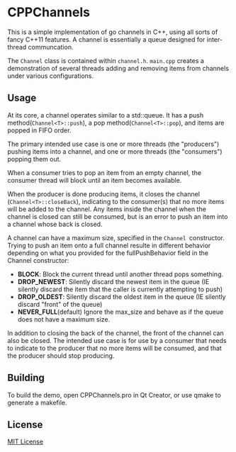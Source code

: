 CPPChannels
===========
This is a simple implementation of go channels in C++, using all sorts of fancy C++11 features. A channel is essentially a queue designed for inter-thread communcation.

The `Channel` class is contained within `channel.h`. `main.cpp` creates a demonstration of several threads adding and removing items from channels under various configurations.

Usage
----------
At its core, a channel operates similar to a std::queue. It has a push method(`Channel<T>::push`), a pop method(`Channel<T>::pop`), and items are popped in FIFO order.

The primary intended use case is one or more threads (the "producers") pushing items into a channel, and one or more threads (the "consumers") popping them out.

When a consumer tries to pop an item from an empty channel, the consumer thread will block until an item becomes available.

When the producer is done producing items, it closes the channel (`Channel<T>::closeBack`), indicating to the consumer(s) that no more items will be added to the channel. Any items inside the channel when the channel is closed can still be consumed, but is an error to push an item into a channel whose back is closed.

A channel can have a maximum size, specified in the `Channel `constructor. Trying to push an item onto a full channel resulte in different behavior depending on what you provided for the fullPushBehavior field in the Channel constructor:
* **BLOCK**: Block the current thread until another thread pops something.
* **DROP_NEWEST**: Silently discard the newest item in the queue (IE silently discard the item that the caller is currently attempting to push)
* **DROP_OLDEST**: Silently discard the oldest item in the queue (IE silently discard "front" of the queue)
* **NEVER_FULL**(default) Ignore the max_size and behave as if the queue does not have a maximum size.

In addition to closing the back of the channel, the front of the channel can also be closed. The intended use case is for use by a consumer that needs to indicate to the producer that no more items will be consumed, and that the producer should stop producing.

Building
----------
To build the demo, open CPPChannels.pro in Qt Creator, or use qmake to generate a makefile.

License
----------
[MIT License](http://opensource.org/licenses/MIT)

